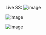 
Live SS:
![image](https://github.com/shiva-1801/task-1/assets/87477696/d5d66016-e06a-4e11-ae09-6136fdec571c)


![image](https://github.com/shiva-1801/task-1/assets/87477696/297cf97a-481d-4529-9ba6-aeda95659650)

![image](https://github.com/shiva-1801/task-1/assets/87477696/845f11dc-3f8f-4985-9482-9fd4bc43bd07)

